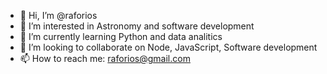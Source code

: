 - 👋 Hi, I’m @raforios
- 👀 I’m interested in Astronomy and software development
- 🌱 I’m currently learning Python and data analitics
- 💞️ I’m looking to collaborate on Node, JavaScript, Software development
- 📫 How to reach me: raforios@gmail.com

<!---
raforios/raforios is a ✨ special ✨ repository because its `README.md` (this file) appears on your GitHub profile.
You can click the Preview link to take a look at your changes.
--->
